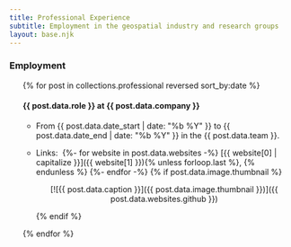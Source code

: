 ```yaml
---
title: Professional Experience
subtitle: Employment in the geospatial industry and research groups
layout: base.njk
---
```


### Employment

<ul>
{% for post in collections.professional reversed sort_by:date %}

#### {{ post.data.role }} at {{ post.data.company }}

- From <time>{{ post.data.date_start | date: "%b %Y" }}</time> to <time>{{ post.data.date_end | date: "%b %Y" }}</time> in the {{ post.data.team }}.
- Links:&nbsp;
  {%- for website in post.data.websites -%}
    [{{ website[0] | capitalize }}]({{ website[1] }}){% unless forloop.last %}, {% endunless %}
  {%- endfor -%}
  {% if post.data.image.thumbnail %}
    <center>

    [![{{ post.data.caption }}]({{ post.data.image.thumbnail }})]({{ post.data.websites.github }})

    </center>
  {% endif %}

{% endfor %}
</ul>
